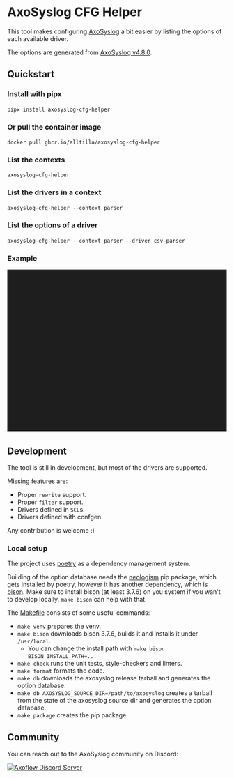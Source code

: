 # AxoSyslog CFG Helper

This tool makes configuring [AxoSyslog](https://github.com/axoflow/axosyslog) a bit easier by listing the options of each available driver.

The options are generated from [AxoSyslog v4.8.0](https://github.com/axoflow/axosyslog/releases/tag/axosyslog-4.8.0).

## Quickstart

### Install with pipx
```
pipx install axosyslog-cfg-helper
```

### Or pull the container image
```
docker pull ghcr.io/alltilla/axosyslog-cfg-helper
```

### List the contexts
```
axosyslog-cfg-helper
```

### List the drivers in a context
```
axosyslog-cfg-helper --context parser
```

### List the options of a driver
```
axosyslog-cfg-helper --context parser --driver csv-parser
```

### Example
[![Example](https://raw.githubusercontent.com/alltilla/axosyslog-cfg-helper/assets/example.gif)](https://raw.githubusercontent.com/alltilla/axosyslog-cfg-helper/assets/example.gif)

## Development
The tool is still in development, but most of the drivers are supported.

Missing features are:
  * Proper `rewrite` support.
  * Proper `filter` support.
  * Drivers defined in `SCL`s.
  * Drivers defined with confgen.

Any contribution is welcome :)

### Local setup
The project uses [poetry](https://python-poetry.org/) as a dependency management system.

Building of the option database needs the [neologism](https://github.com/alltilla/neologism) pip package, which gets installed by poetry, however it has another dependency, which is [bison](https://www.gnu.org/software/bison/). Make sure to install bison (at least 3.7.6) on you system if you wan't to develop locally. `make bison` can help with that.

The [Makefile](https://github.com/alltilla/axosyslog-cfg-helper/blob/master/Makefile) consists of some useful commands:
  * `make venv` prepares the venv.
  * `make bison` downloads bison 3.7.6, builds it and installs it under `/usr/local`.
    * You can change the install path with `make bison BISON_INSTALL_PATH=...`
  * `make check` runs the unit tests, style-checkers and linters.
  * `make format` formats the code.
  * `make db` downloads the axosyslog release tarball and generates the option database.
  * `make db AXOSYSLOG_SOURCE_DIR=/path/to/axosyslog` creates a tarball from the state of the axosyslog source dir and generates the option database.
  * `make package` creates the pip package.

## Community
You can reach out to the AxoSyslog community on Discord:

[![Axoflow Discord Server](https://discordapp.com/api/guilds/1082023686028148877/widget.png?style=banner2)](https://discord.gg/E65kP9aZGm)
